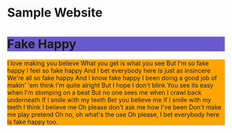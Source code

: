 <html>
<head>
<title>Clodious</title>
</head>
<body>

<h1>Sample Website</h1>
<h1 style="background-color:SlateBlue;">Fake Happy</h1>
<p style="background-color:Orange;">I love making you believe
What you get is what you see
But I'm so fake happy
I feel so fake happy
And I bet everybody here
Is just as insincere
We're all so fake happy
And I know fake happy
I been doing a good job of makin' 'em think
I'm quite alright
But I hope I don't blink
You see its easy when I'm stomping on a beat
But no one sees me when I crawl back underneath
If I smile with my teeth
Bet you believe me
If I smile with my teeth
I think I believe me
Oh please don't ask me how I've been
Don't make me play pretend
Oh no, oh what's the use
Oh please, I bet everybody here is fake happy too.
</p>

</body>
</html>
